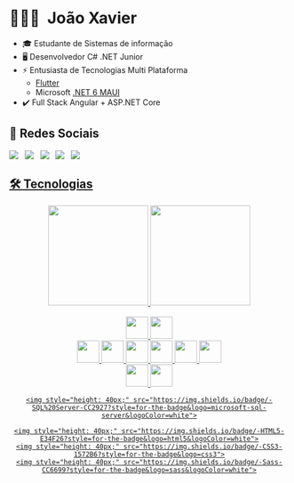 # 👨🏻‍💻 &nbsp;João Xavier
  - 🎓 Estudante de Sistemas de informação
  - 🖥️ Desenvolvedor C# .NET Junior
  - ⚡ Entusiasta de Tecnologias Multi Plataforma
    - <a href="https://blog.geekhunter.com.br/flutter/">Flutter</a>
    - Microsoft <a href="https://docs.microsoft.com/pt-br/dotnet/maui/what-is-maui">.NET 6 MAUI</a>
  - ✔️ Full Stack Angular + ASP.NET Core

## 💬 Redes Sociais 
<div name="redessociais" align="center" style="display: flex; flex-wrap: wrap;">
  <a href="https://www.linkedin.com/in/joaofernandoxavier/" target="_blank">  
      <img src="https://img.shields.io/badge/LinkedIn-0e76a8?style=for-the-badge&logo=linkedin&logoColor=white&labelColor=0b5e86" >
  </a>
  &nbsp;&nbsp;&nbsp;
  <a href="mailto:joao_jfmx@outlook.com" target="_blank">
      <img src="https://img.shields.io/badge/Outlook-0e70c8?style=for-the-badge&logo=microsoftoutlook&logoColor=white&labelColor=0b5aa0">
  </a>
  &nbsp;&nbsp;&nbsp;
   <a href="https://www.instagram.com/joaoxavier.dev/" target="_blank">
      <img src="https://img.shields.io/badge/Instagram-E4805F?style=for-the-badge&logo=instagram&logoColor=white&labelColor=A03347">
   </a>
  &nbsp;&nbsp;&nbsp;
  <a href="https://www.youtube.com/channel/UCmuDm5HN4u2LjsbIZ0Tbikw" target="_blank">
    <img src="https://img.shields.io/badge/YouTube-FF0000?style=for-the-badge&logo=youtube&logoColor=white&labelColor=9c0507">
  </a>
  &nbsp;&nbsp;&nbsp;
   <a href="https://www.twitch.tv/joaoxavierdev" target="_blank">
      <img src="https://img.shields.io/badge/Twitch-9146FF?style=for-the-badge&logo=twitch&logoColor=white&labelColor=692BC5">
</div>

  ## 🛠 Tecnologias 

<div align="center">
  <a href="https://github.com/joaojfmx">
  <img height="180em" src="https://github-readme-stats.vercel.app/api/top-langs/?username=joaojfmx&layout=compact&langs_count=5&theme=city_lights"/>
  <img height="180em" src="https://github-readme-stats.vercel.app/api?username=joaojfmx&show_icons=true&theme=city_lights&include_all_commits=true&count_private=true"/>
  <!--<img src="https://github-readme-stats.vercel.app/api/top-langs/?username=joaojfmx&theme=city_lights"/>-->
</div>
  
<br>
  <div align="center">
    <img style="height: 40px;" src="https://img.shields.io/badge/Windows-0078D6?style=for-the-badge&logo=windows&logoColor=white">
    <img style="height: 40px;" src="https://img.shields.io/badge/Android-3DDC84?style=for-the-badge&logo=android&logoColor=white">
    <br>
    <img style="height: 40px;" src="https://img.shields.io/badge/C%23-512BD4?style=for-the-badge&logo=c-sharp&logoColor=white">
    <img style="height: 40px;" src="https://img.shields.io/badge/.NET Core-5C2D91?style=for-the-badge&logo=.net&logoColor=white">
    <img style="height: 40px;" src="https://img.shields.io/badge/ASP.NET-512BD4?style=for-the-badge&logo=.net&label=">
    <img style="height: 40px;" src="https://img.shields.io/badge/Angular-DD0031?style=for-the-badge&logo=angular&label=">
    <img style="height: 40px;" src="https://img.shields.io/badge/Flutter-512BD4?style=for-the-badge&logo=flutter&label=&link=.&logoWidth=0" >
    <img style="height: 40px;" src="https://img.shields.io/badge/-Ionic-3880FF?style=for-the-badge&logo=ionic&logoColor=white">
    <br>
    <img style="height: 40px;" src="https://img.shields.io/badge/Microsoft%20Azure-0089D6?style=for-the-badge&logo=microsoft-azure&logoColor=white">
    <img style="height: 40px;" src="https://img.shields.io/badge/Firebase-FFCA28?style=for-the-badge&logo=firebase&logoColor=white">

    <img style="height: 40px;" src="https://img.shields.io/badge/-SQL%20Server-CC2927?style=for-the-badge&logo=microsoft-sql-server&logoColor=white">

    <img style="height: 40px;" src="https://img.shields.io/badge/-HTML5-E34F26?style=for-the-badge&logo=html5&logoColor=white">
    <img style="height: 40px;" src="https://img.shields.io/badge/-CSS3-1572B6?style=for-the-badge&logo=css3">
    <img style="height: 40px;" src="https://img.shields.io/badge/-Sass-CC6699?style=for-the-badge&logo=sass&logoColor=white">
  </div>
  <!--
  <hr>
  <img style="height: 40px;" src="">
  <img style="height: 40px;" src="">
  <img style="height: 40px;" src="">
  <img style="height: 40px;" src="">
  <img style="height: 40px;" src="">
  -->

  

  <!--<div align="center">
    <img height="90" width="120" src="https://raw.githubusercontent.com/devicons/devicon/master/icons/csharp/csharp-original.svg">&nbsp;&nbsp;&nbsp;
    <img height="90" width="120" src="https://upload.wikimedia.org/wikipedia/commons/a/a3/.NET_Logo.svg">&nbsp;&nbsp;&nbsp;
    <img height="90" width="120" src="https://upload.wikimedia.org/wikipedia/commons/c/cf/Angular_full_color_logo.svg">&nbsp;&nbsp;&nbsp;
    <img height="90" width="120" src="https://cdn.jsdelivr.net/gh/devicons/devicon/icons/flutter/flutter-original.svg" />
  </div>-->

